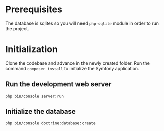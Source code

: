 # Prerequisites
The database is sqlites so you will need `php-sqlite` module in order to
run the project.

# Initialization
Clone the codebase and advance in the newly created folder. Run the command 
`composer install` to initialize the Symfony application.

## Run the development web server

`php bin/console server:run`

## Initialize the database

`php bin/console doctrine:database:create`
